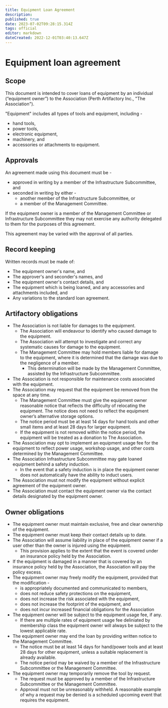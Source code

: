 ```yaml
---
title: Equipment Loan Agreement
description: 
published: true
date: 2023-07-02T09:28:15.314Z
tags: official
editor: markdown
dateCreated: 2022-12-01T03:40:13.647Z
---
```


# Equipment loan agreement

## Scope

This document is intended to cover loans of equipment by an individual (“equipment owner”) to the Association (Perth Artifactory Inc., "The Association").

"Equipment" includes all types of tools and equipment, including -

* hand tools,
* power tools,
* electronic equipment,
* machinery, and
* accessories or attachments to equipment.

## Approvals

An agreement made using this document must be -

* approved in writing by a member of the Infrastructure Subcommittee, and
* seconded in writing by either -
  * another member of the Infrastructure Subcommittee, or
  * a member of the Management Committee.

If the equipment owner is a member of the Management Committee or Infrastructure Subcommittee they may not exercise any authority delegated to them for the purposes of this agreement.

This agreement may be varied with the approval of all parties.

## Record keeping

Written records must be made of:

* The equipment owner's name, and
* The approver's and seconder's names, and
* The equipment owner's contact details, and
* The equipment which is being loaned, and any accessories and attachments included, and
* Any variations to the standard loan agreement.

## Artifactory obligations

* The Association is not liable for damages to the equipment. 
  * The Association will endeavour to identify who caused damage to the equipment. 
  * The Association will attempt to investigate and correct any systematic causes for damage to the equipment.
  * The Management Committee may hold members liable for damage to the equipment, where it is determined that the damage was due to the negligence of a member.
    * This determination will be made by the Management Committee, assisted by the Infrastructure Subcommittee.
* The Association is not responsible for maintenance costs associated with the equipment.
* The Association may request that the equipment be removed from the space at any time.
  * The Management Committee must give the equipment owner reasonable notice that reflects the difficulty of relocating the equipment. The notice does not need to reflect the equipment owner’s alternative storage options.
  * The notice period must be at least 14 days for hand tools and other small items and at least 28 days for larger equipment.
  * If the equipment is not removed within the notice period, the equipment will be treated as a donation to The Association.
* The Association may opt to implement an equipment usage fee for the equipment to reflect power usage, workshop usage, and other costs determined by the Management Committee.
* The Association Infrastructure Subcommittee may gate loaned equipment behind a safety induction.
  * In the event that a safety induction is in place the equipment owner does not automatically have the ability to induct users.
* The Association must not modify the equipment without explicit agreement of the equipment owner.
* The Association must contact the equipment owner via the contact details designated by the equipment owner.

## Owner obligations

* The equipment owner must maintain exclusive, free and clear ownership of the equipment.
* The equipment owner must keep their contact details up to date.
* The Association will assume liability in place of the equipment owner if a user other than the owner is injured using the equipment.
  * This provision applies to the extent that the event is covered under an insurance policy held by the Association.
* If the equipment is damaged in a manner that is covered by an insurance policy held by the Association, the Association will pay the policy excess.
* The equipment owner may freely modify the equipment, provided that the modification -
  * is appropriately documented and communicated to members,
  * does not reduce safety protections on the equipment,
  * does not increase the risk associated with the equipment,
  * does not increase the footprint of the equipment, and
  * does not incur increased financial obligations for the Association
* The equipment owner will be subject to the equipment usage fee, if any.
  * If there are multiple rates of equipment usage fee deliniated by membership class the equipment owner will always be subject to the lowest applicable rate.
* The equipment owner may end the loan by providing written notice to the Management Committee.
  * The notice must be at least 14 days for hand/power tools and at least 28 days for other equipment, unless a suitable replacement is already available.
  * The notice period may be waived by a member of the Infrastructure Subcommittee or the Management Committee.
* The equipment owner may temporarily remove the tool by request.
  * The request must be approved by a member of the Infrastructure Subcommittee or the Management Committee.
  * Approval must not be unreasonably withheld. A reasonable example of why a request may be denied is a scheduled upcoming event that requires the equipment.
